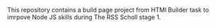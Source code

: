 This repository contains a build page project from HTMl Builder task to imrpove Node JS skills during The RSS Scholl stage 1.
